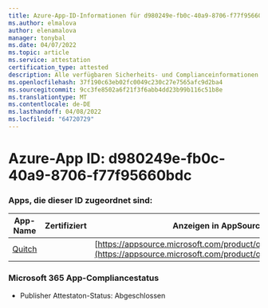```yaml
---
title: Azure-App-ID-Informationen für d980249e-fb0c-40a9-8706-f77f95660bdc
ms.author: elmalova
author: elenamalova
manager: tonybal
ms.date: 04/07/2022
ms.topic: article
ms.service: attestation
certification_type: attested
description: Alle verfügbaren Sicherheits- und Complianceinformationen für d980249e-fb0c-40a9-8706-f77f95660bdc.
ms.openlocfilehash: 37f190c63eb02fc0049c230c27e7565afc9d2ba4
ms.sourcegitcommit: 9cc3fe8502a6f21f3f6abb4dd23b99b116c51b8e
ms.translationtype: MT
ms.contentlocale: de-DE
ms.lasthandoff: 04/08/2022
ms.locfileid: "64720729"
---
```

# <a name="azure-app-id-d980249e-fb0c-40a9-8706-f77f95660bdc"></a>Azure-App ID: d980249e-fb0c-40a9-8706-f77f95660bdc


### <a name="apps-associated-with-this-id"></a>Apps, die dieser ID zugeordnet sind:
| **App-Name** | **Zertifiziert** | **Anzeigen in AppSource** |
|--------------|---------------|-----------------------|
| [Quitch](../forward/WA200003683.md) |  | [https://appsource.microsoft.com/product/office/WA200003683](https://appsource.microsoft.com/product/office/WA200003683) |

### <a name="microsoft-365-app-compliance-status"></a>Microsoft 365 App-Compliancestatus
- Publisher Attestaton-Status: Abgeschlossen
